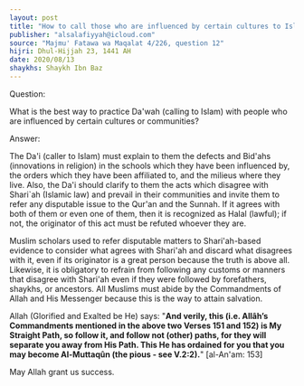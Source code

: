 ```yaml
---
layout: post
title: "How to call those who are influenced by certain cultures to Islam"
publisher: "alsalafiyyah@icloud.com"
source: "Majmu' Fatawa wa Maqalat 4/226, question 12"
hijri: Dhul-Hijjah 23, 1441 AH
date: 2020/08/13
shaykhs: Shaykh Ibn Baz
---
```


Question:

What is the best way to practice Da'wah (calling to Islam) with people who are influenced by certain cultures or communities?

Answer:

The Da'i (caller to Islam) must explain to them the defects and Bid'ahs (innovations in religion) in the schools which they have been influenced by, the orders which they have been affiliated to, and the milieus where they live. Also, the Da'i should clarify to them the acts which disagree with Shari`ah (Islamic law) and prevail in their communities and invite them to refer any disputable issue to the Qur'an and the Sunnah. If it agrees with both of them or even one of them, then it is recognized as Halal (lawful); if not, the originator of this act must be refuted whoever they are.

Muslim scholars used to refer disputable matters to Shari'ah-based evidence to consider what agrees with Shari'ah and discard what disagrees with it, even if its originator is a great person because the truth is above all. Likewise, it is obligatory to refrain from following any customs or manners that disagree with Shari'ah even if they were followed by forefathers, shaykhs, or ancestors. All Muslims must abide by the Commandments of Allah and His Messenger because this is the way to attain salvation. 

Allah (Glorified and Exalted be He) says: "**And verily, this (i.e. Allâh’s Commandments mentioned in the above two Verses 151 and 152) is My Straight Path, so follow it, and follow not (other) paths, for they will separate you away from His Path. This He has ordained for you that you may become Al-Muttaqûn (the pious - see V.2:2).**"  [al-An'am: 153]

May Allah grant us success.
